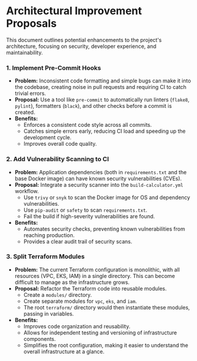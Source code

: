 # Architectural Improvement Proposals

This document outlines potential enhancements to the project's architecture, focusing on security, developer experience, and maintainability.

### 1. Implement Pre-Commit Hooks

- **Problem:** Inconsistent code formatting and simple bugs can make it into the codebase, creating noise in pull requests and requiring CI to catch trivial errors.
- **Proposal:** Use a tool like `pre-commit` to automatically run linters (`flake8`, `pylint`), formatters (`black`), and other checks before a commit is created.
- **Benefits:**
  - Enforces a consistent code style across all commits.
  - Catches simple errors early, reducing CI load and speeding up the development cycle.
  - Improves overall code quality.

### 2. Add Vulnerability Scanning to CI

- **Problem:** Application dependencies (both in `requirements.txt` and the base Docker image) can have known security vulnerabilities (CVEs).
- **Proposal:** Integrate a security scanner into the `build-calculator.yml` workflow.
  - Use `trivy` or `snyk` to scan the Docker image for OS and dependency vulnerabilities.
  - Use `pip-audit` or `safety` to scan `requirements.txt`.
  - Fail the build if high-severity vulnerabilities are found.
- **Benefits:**
  - Automates security checks, preventing known vulnerabilities from reaching production.
  - Provides a clear audit trail of security scans.

### 3. Split Terraform Modules

- **Problem:** The current Terraform configuration is monolithic, with all resources (VPC, EKS, IAM) in a single directory. This can become difficult to manage as the infrastructure grows.
- **Proposal:** Refactor the Terraform code into reusable modules.
  - Create a `modules/` directory.
  - Create separate modules for `vpc`, `eks`, and `iam`.
  - The root `terraform/` directory would then instantiate these modules, passing in variables.
- **Benefits:**
  - Improves code organization and reusability.
  - Allows for independent testing and versioning of infrastructure components.
  - Simplifies the root configuration, making it easier to understand the overall infrastructure at a glance.
